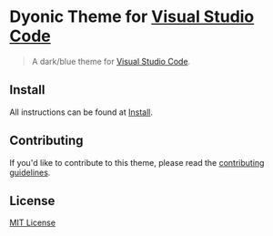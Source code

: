 # Dyonic Theme for [Visual Studio Code](http://code.visualstudio.com)

> A dark/blue theme for [Visual Studio Code](http://code.visualstudio.com).

## Install

All instructions can be found at [Install](./INSTALL.md).

## Contributing

If you'd like to contribute to this theme, please read the [contributing guidelines](./.github/CONTRIBUTING.md).

## License

[MIT License](./LICENSE)
